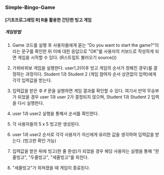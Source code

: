 ### Simple-Bingo-Game
#### [기초프로그래밍 R] R을 활용한 간단한 빙고 게임

##### 게임방법

1. Game 코드를 실행 후 사용자들에게 묻는 "Do you want to start the game?"이라는 문구를 확인한 뒤 이에 대한 응답으로 "OK"를 사용자의 키보드로 작성하게 되면 게임을 시작할 수 있다. (R스트립트 불러오기 source())

2. 가위바위보 게임을 실행한다. user1,2(이후 빙고 게임의 순서가 정해진 경우)를 결정하는 과정이다. Student 1과 Student 2 (게임 참여자 순서 상관없이 입력)에게 각각 입력값을 받는다.

3. 입력값을 받은 후 if 문을 실행하면 게임 결과를 확인할 수 있다. 여기서 만약 무승부가 되었을 경우 user 1과 user 2가 결정되지 않으며, Student 1과 Student 2 입력을 다시 실행한다.

4. user 1과 user2 실행을 통해서 순서를 확인한다.

5. 각 사용자들의 5 x 5 빙고판 생성된다.

6. user 1과 user2 순서로 각각 사용자가 자신에게 유리한 값을 생각하여 입력값을 받는다. (빙고판 확인 가능)

7. 입력값을 받은 뒤에 빙고(한 줄 완성)가 되었을 경우 해당 사용자는 실행을 통해 "한줄빙고", "두줄빙고", "세줄빙고"를 외친다.

8. "세줄빙고"가 외쳐졌을 때 게임이 종료된다.
